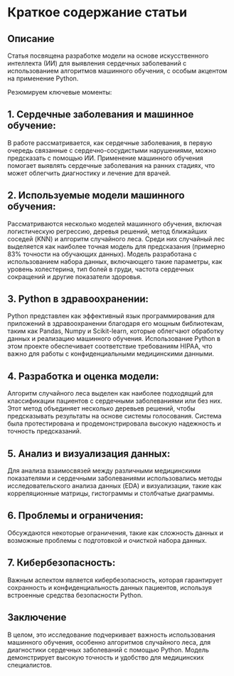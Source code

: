 # Краткое содержание статьи

## Описание

Статья посвящена разработке модели на основе искусственного интеллекта (ИИ) для выявления сердечных заболеваний с использованием алгоритмов машинного обучения, 
с особым акцентом на применение Python.

Резюмируем ключевые моменты:

## 1. Сердечные заболевания и машинное обучение:

В работе рассматривается, как сердечные заболевания, в первую очередь связанные с сердечно-сосудистыми нарушениями, можно предсказать с помощью ИИ.
Применение машинного обучения помогает выявлять сердечные заболевания на ранних стадиях, что может облегчить диагностику и лечение для врачей.

## 2. Используемые модели машинного обучения:
Рассматриваются несколько моделей машинного обучения, включая логистическую регрессию, деревья решений, метод ближайших соседей (KNN) и алгоритм случайного леса.
Среди них случайный лес выделяется как наиболее точная модель для предсказания (примерно 83% точности на обучающих данных).
Модель разработана с использованием набора данных, включающего такие параметры, как уровень холестерина, тип болей в груди, частота сердечных сокращений и другие показатели здоровья.


## 3. Python в здравоохранении:
Python представлен как эффективный язык программирования для приложений в здравоохранении благодаря его мощным библиотекам, таким как Pandas, Numpy и Scikit-learn, 
которые облегчают обработку данных и реализацию машинного обучения.
Использование Python в этом проекте обеспечивает соответствие требованиям HIPAA, что важно для работы с конфиденциальными медицинскими данными.

## 4. Разработка и оценка модели:
Алгоритм случайного леса выделен как наиболее подходящий для классификации пациентов с сердечными заболеваниями или без них. Этот метод объединяет несколько деревьев решений,
чтобы предсказывать результаты на основе системы голосования.
Система была протестирована и продемонстрировала высокую надежность и точность предсказаний.

## 5. Анализ и визуализация данных:

Для анализа взаимосвязей между различными медицинскими показателями и сердечными заболеваниями использовались методы исследовательского анализа данных (EDA)
и визуализации, такие как корреляционные матрицы, гистограммы и столбчатые диаграммы.

## 6. Проблемы и ограничения:
Обсуждаются некоторые ограничения, такие как сложность данных и возможные проблемы с подготовкой и очисткой набора данных.

## 7. Кибербезопасность:
Важным аспектом является кибербезопасность, которая гарантирует сохранность и конфиденциальность данных пациентов, используя встроенные средства безопасности Python.

## Заключение

В целом, это исследование подчеркивает важность использования машинного обучения, особенно алгоритмов случайного леса, для диагностики сердечных заболеваний с помощью Python. 
Модель демонстрирует высокую точность и удобство для медицинских специалистов.
